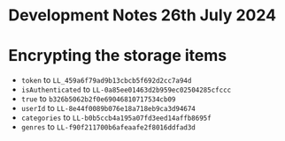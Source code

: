 # Development Notes 26th July 2024

# Encrypting the storage items
- `token` to `LL_459a6f79ad9b13cbcb5f692d2cc7a94d`
- `isAuthenticated` to `LL-0a85ee01463d2b959ec02504285cfccc`
- `true` to `b326b5062b2f0e69046810717534cb09`
- `userId` to `LL-8e44f0089b076e18a718eb9ca3d94674`
- `categories` to `LL-b0b5ccb4a195a07fd3eed14affb8695f`
- `genres` to `LL-f90f211700b6afeaafe2f8016ddfad3d`